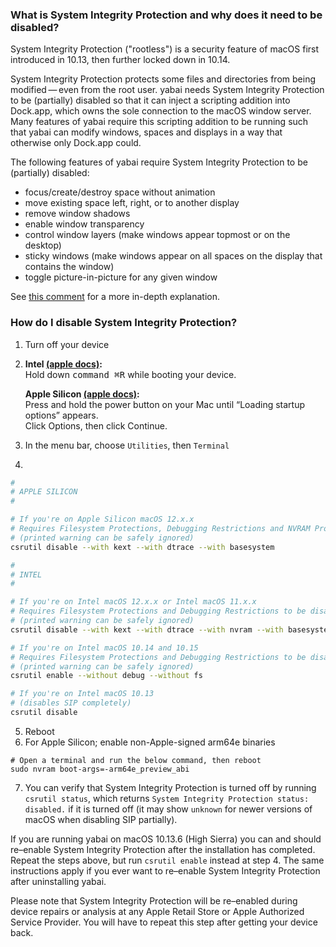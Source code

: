 ### What is System Integrity Protection and why does it need to be disabled?

System Integrity Protection ("rootless") is a security feature of macOS first introduced in 10.13, then further locked down in 10.14.

System Integrity Protection protects some files and directories from being modified&thinsp;—&thinsp;even from the root user. yabai needs System Integrity Protection to be (partially) disabled so that it can inject a scripting addition into Dock.app, which owns the sole connection to the macOS window server. Many features of yabai require this scripting addition to be running such that yabai can modify windows, spaces and displays in a way that otherwise only Dock.app could.

The following features of yabai require System Integrity Protection to be (partially) disabled:

* focus/create/destroy space without animation
* move existing space left, right, or to another display
* remove window shadows
* enable window transparency
* control window layers (make windows appear topmost or on the desktop)
* sticky windows (make windows appear on all spaces on the display that contains the window)
* toggle picture-in-picture for any given window

See [this comment](https://github.com/koekeishiya/yabai/issues/798#issuecomment-767084471) for a more in-depth explanation.

### How do I disable System Integrity Protection?

1. Turn off your device
2. **Intel [(apple docs)](https://support.apple.com/en-gb/guide/mac-help/mchl338cf9a8/12.0/mac/12.0):**  
Hold down <kbd>command ⌘</kbd><kbd>R</kbd> while booting your device.  
 
   **Apple Silicon [(apple docs)](https://support.apple.com/en-gb/guide/mac-help/mchl82829c17/12.0/mac/12.0):**  
Press and hold the power button on your Mac until “Loading startup options” appears.  
Click Options, then click Continue.
3. In the menu bar, choose `Utilities`, then `Terminal`
4.
```bash
#
# APPLE SILICON
#

# If you're on Apple Silicon macOS 12.x.x
# Requires Filesystem Protections, Debugging Restrictions and NVRAM Protection to be disabled
# (printed warning can be safely ignored)
csrutil disable --with kext --with dtrace --with basesystem

#
# INTEL
#

# If you're on Intel macOS 12.x.x or Intel macOS 11.x.x
# Requires Filesystem Protections and Debugging Restrictions to be disabled (workaround because --without debug does not work)
# (printed warning can be safely ignored)
csrutil disable --with kext --with dtrace --with nvram --with basesystem

# If you're on Intel macOS 10.14 and 10.15
# Requires Filesystem Protections and Debugging Restrictions to be disabled
# (printed warning can be safely ignored)
csrutil enable --without debug --without fs

# If you're on Intel macOS 10.13
# (disables SIP completely)
csrutil disable
```

5. Reboot
6. For Apple Silicon; enable non-Apple-signed arm64e binaries
```
# Open a terminal and run the below command, then reboot
sudo nvram boot-args=-arm64e_preview_abi
```
7. You can verify that System Integrity Protection is turned off by running `csrutil status`, which returns `System Integrity Protection status: disabled.` if it is turned off (it may show `unknown` for newer versions of macOS when disabling SIP partially).

If you are running yabai on macOS 10.13.6 (High Sierra) you can and should re–enable System Integrity Protection after the installation has completed. Repeat the steps above, but run `csrutil enable` instead at step 4.
The same instructions apply if you ever want to re–enable System Integrity Protection after uninstalling yabai.

Please note that System Integrity Protection will be re–enabled during device repairs or analysis at any Apple Retail Store or Apple Authorized Service Provider. You will have to repeat this step after getting your device back.